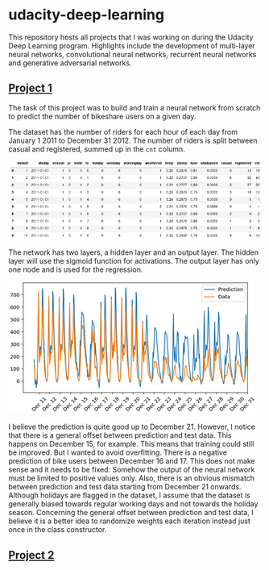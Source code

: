 # udacity-deep-learning

This repository hosts all projects that I was working on during the Udacity Deep Learning program. Highlights include the development of multi-layer neural networks, convolutional neural networks, recurrent neural networks and generative adversarial networks.

## [Project 1](https://github.com/cfanatic/udacity-deep-learning/tree/master/1-project-bikesharing)

The task of this project was to build and train a neural network from scratch to predict the number of bikeshare users on a given day.

The dataset has the number of riders for each hour of each day from January 1 2011 to December 31 2012. The number of riders is split between casual and registered, summed up in the `cnt` column.

![Input Data](https://raw.githubusercontent.com/cfanatic/udacity-deep-learning/master/99-misc/project1_data.png)

The network has two layers, a hidden layer and an output layer. The hidden layer will use the sigmoid function for activations. The output layer has only one node and is used for the regression.

![Predicted Output](https://raw.githubusercontent.com/cfanatic/udacity-deep-learning/master/99-misc/project1_prediction.png)

I believe the prediction is quite good up to December 21. However, I notice that there is a general offset between prediction and test data. This happens on December 15, for example. This means that training could still be improved. But I wanted to avoid overfitting. There is a negative prediction of bike users between December 16 and 17. This does not make sense and it needs to be fixed: Somehow the output of the neural network must be limited to positive values only. Also, there is an obvious mismatch between prediction and test data starting from December 21 onwards. Although holidays are flagged in the dataset, I assume that the dataset is generally biased towards regular working days and not towards the holiday season. Concerning the general offset between prediction and test data, I believe it is a better idea to randomize weights each iteration instead just once in the class constructor.

## [Project 2](https://github.com/cfanatic/udacity-deep-learning/tree/master/2-project-dog-classification)

